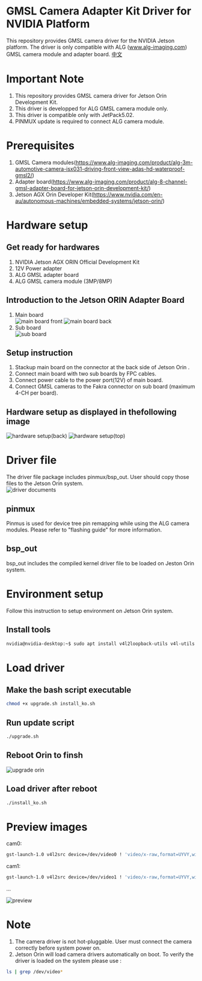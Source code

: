 GMSL Camera Adapter Kit Driver for NVIDIA Platform
====================================  
This repository provides GMSL camera driver for the NVIDIA Jetson platform. The driver is only compatible with ALG (www.alg-imaging.com) GMSL camera module and adapter board. 
[中文](./README_CN.md)

# Important Note
1. This repository provides GMSL camera driver for Jetson Orin Development Kit.  
2. This driver is developped for ALG GMSL camera module only.  
3. This driver is compatible only with JetPack5.02.  
4. PINMUX update is required to connect ALG camera module.  

# Prerequisites
1. GMSL Camera modules(https://www.alg-imaging.com/product/alg-3m-automotive-camera-isx031-driving-front-view-adas-hd-waterproof-gmsl2/)  
2. Adapter board(https://www.alg-imaging.com/product/alg-8-channel-gmsl-adapter-board-for-jetson-orin-development-kit/)  
3. Jetson AGX Orin Developer Kit(https://www.nvidia.com/en-au/autonomous-machines/embedded-systems/jetson-orin/)  

# Hardware setup
## Get ready for hardwares  
1. NVIDIA Jetson AGX ORIN Official Development Kit  
2. 12V Power adapter  
3. ALG GMSL adapter board  
4. ALG GMSL camera module (3MP/8MP)
## Introduction to the Jetson ORIN Adapter Board
1. Main board  
![main board front](./docs/images/image-1.png)
![main board back](./docs/images/image-2.png)
2. Sub board  
![sub board](./docs/images/image.png)
## Setup instruction
1. Stackup main board on the connector at the back side of Jetson Orin .  
2. Connect main board with two sub boards by FPC cables. 
3. Connect power cable to the power port(12V) of main board.  
4. Connect GMSL cameras to the Fakra connector on sub board (maximum 4-CH per board).  
## Hardware setup as displayed in thefollowing image  
![hardware setup(back)](./docs/images/image-4.png)
![hardware setup(top)](./docs/images/image-5.png)

# Driver file
The driver file package includes pinmux/bsp_out. User should copy those files to the Jetson Orin system.  
![driver documents](./docs/images/image-6.png)
## pinmux
Pinmus is used for device tree pin remapping while using the ALG camera modules. Please refer to "flashing guide" for more information.  
## bsp_out
bsp_out includes the compiled kernel driver file to be loaded on Jeston Orin system.  

# Environment setup
Follow this instruction to setup environment on Jetson Orin system.  
## Install tools
```bash
nvidia@nvidia-desktop:~$ sudo apt install v4l2loopback-utils v4l-utils vlc gstreamer1.0-tools gstreamer1.0-plugins-bad gstreamer1.0-plugins-base gstreamer1.0-plugins-good gstreamer1.0-x
```

# Load driver
## Make the bash script executable
```bash
chmod +x upgrade.sh install_ko.sh
```
## Run update script
```bash
./upgrade.sh
```
## Reboot Orin to finsh
![upgrade orin](./docs/images/image-7.png)
## Load driver after reboot
```bash
./install_ko.sh
```

# Preview images
cam0:
```bash
gst-launch-1.0 v4l2src device=/dev/video0 ! 'video/x-raw,format=UYVY,width=1920,height=1536' ! videoconvert ! fpsdisplaysink video-sink=xvimagesink sync=false
```
cam1: 
```bash
gst-launch-1.0 v4l2src device=/dev/video1 ! 'video/x-raw,format=UYVY,width=1920,height=1536' ! videoconvert ! fpsdisplaysink video-sink=xvimagesink sync=false
```
...

![preview](./docs/images/image-8.png)
# Note
1. The camera driver is not hot-pluggable. User must connect the camera correctly before system power on.  
2. Jetson Orin will load camera drivers automatically on boot. To verify the driver is loaded on the system please use : 
```bash
ls | grep /dev/video* 
```
